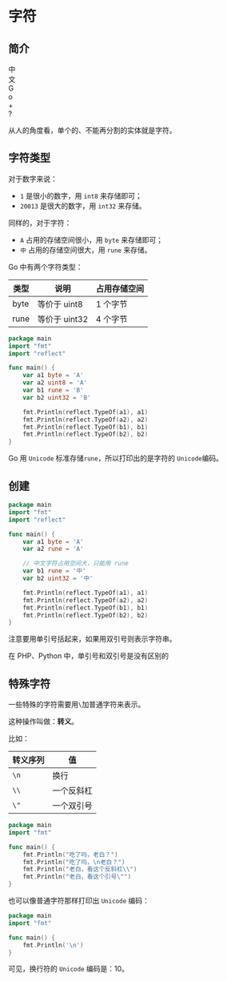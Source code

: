 # 字符

## 简介

<div class="flex flex-row gap-2">
    <div class="brick px-2">中</div>
    <div class="brick px-2">文</div>
    <div class="brick px-2">G</div>
    <div class="brick px-2">o</div>
    <div class="brick px-2">+</div>
    <div class="brick px-2">?</div>
</div>

从人的角度看，单个的、不能再分割的实体就是字符。

## 字符类型

对于数字来说：

- `1` 是很小的数字，用 `int8` 来存储即可；
- `20013` 是很大的数字，用 `int32` 来存储。

同样的，对于字符：

- `A` 占用的存储空间很小，用 `byte` 来存储即可；
- `中` 占用的存储空间很大，用 `rune` 来存储。

Go 中有两个字符类型：

| 类型 | 说明          | 占用存储空间 |
| ---- | ------------- | ------------ |
| byte | 等价于 uint8  | 1 个字节     |
| rune | 等价于 uint32 | 4 个字节     |

<div class="run"></div>

```go
package main
import "fmt"
import "reflect"

func main() {
    var a1 byte = 'A'
    var a2 uint8 = 'A'
    var b1 rune = 'B'
    var b2 uint32 = 'B'

    fmt.Println(reflect.TypeOf(a1), a1)
    fmt.Println(reflect.TypeOf(a2), a2)
    fmt.Println(reflect.TypeOf(b1), b1)
    fmt.Println(reflect.TypeOf(b2), b2)
}
```

Go 用 `Unicode` 标准存储`rune`，所以打印出的是字符的 `Unicode`编码。

## 创建

<div class="run"></div>

```go
package main
import "fmt"
import "reflect"

func main() {
    var a1 byte = 'A'
    var a2 rune = 'A'

    // 中文字符占用空间大，只能用 rune
    var b1 rune = '中'
    var b2 uint32 = '中'

    fmt.Println(reflect.TypeOf(a1), a1)
    fmt.Println(reflect.TypeOf(a2), a2)
    fmt.Println(reflect.TypeOf(b1), b1)
    fmt.Println(reflect.TypeOf(b2), b2)
}
```

注意要用单引号括起来，如果用双引号则表示字符串。

<div class="banner">在 PHP、Python 中，单引号和双引号是没有区别的</div>

## 特殊字符

一些特殊的字符需要用`\`加普通字符来表示。

这种操作叫做：**转义**。

比如：

| 转义序列 | 值         |
| -------- | ---------- |
| `\n`     | 换行       |
| `\\`     | 一个反斜杠 |
| `\"`     | 一个双引号 |

<div class="run"></div>

```go
package main
import "fmt"

func main() {
    fmt.Println("吃了吗，老白？")
    fmt.Println("吃了吗，\n老白？")
    fmt.Println("老白，看这个反斜杠\\")
    fmt.Println("老白，看这个引号\"")
}
```

也可以像普通字符那样打印出 `Unicode` 编码：

<div class="run"></div>

```go
package main
import "fmt"

func main() {
    fmt.Println('\n')
}
```

可见，换行符的 `Unicode` 编码是：10。
